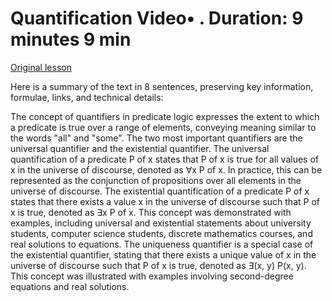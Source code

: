 # Quantification Video• . Duration: 9 minutes 9 min

[Original lesson](https://www.coursera.org/learn/uol-discrete-mathematics/lecture/2wvyG/quantification)

Here is a summary of the text in 8 sentences, preserving key information, formulae, links, and technical details:

The concept of quantifiers in predicate logic expresses the extent to which a predicate is true over a range of elements, conveying meaning similar to the words "all" and "some". The two most important quantifiers are the universal quantifier and the existential quantifier. The universal quantification of a predicate P of x states that P of x is true for all values of x in the universe of discourse, denoted as ∀x P of x. In practice, this can be represented as the conjunction of propositions over all elements in the universe of discourse. The existential quantification of a predicate P of x states that there exists a value x in the universe of discourse such that P of x is true, denoted as ∃x P of x. This concept was demonstrated with examples, including universal and existential statements about university students, computer science students, discrete mathematics courses, and real solutions to equations. The uniqueness quantifier is a special case of the existential quantifier, stating that there exists a unique value of x in the universe of discourse such that P of x is true, denoted as ∃(x, y) P(x, y). This concept was illustrated with examples involving second-degree equations and real solutions.

